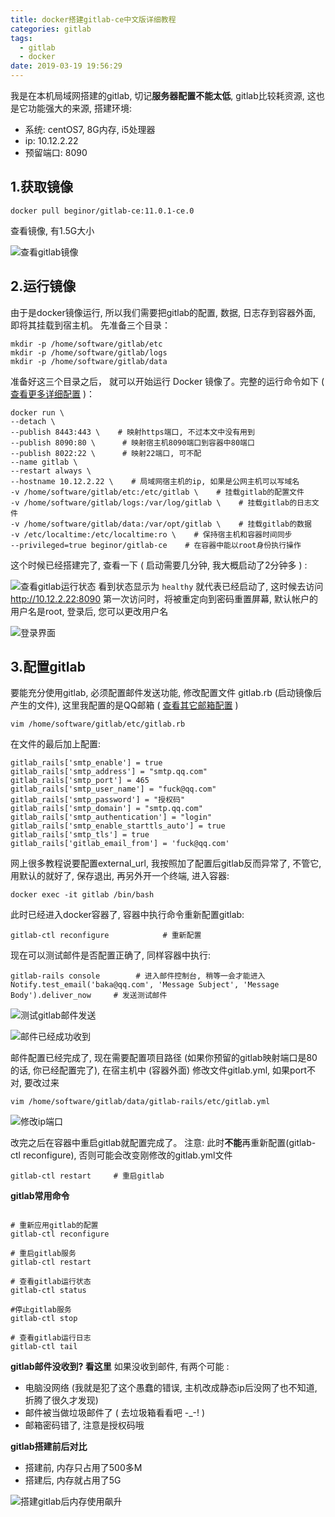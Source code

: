 ```yaml
---
title: docker搭建gitlab-ce中文版详细教程
categories: gitlab
tags: 
  - gitlab
  - docker
date: 2019-03-19 19:56:29
---
```


我是在本机局域网搭建的gitlab,  切记**服务器配置不能太低**, gitlab比较耗资源, 这也是它功能强大的来源, 搭建环境:
- 系统: centOS7, 8G内存, i5处理器
- ip: 10.12.2.22
- 预留端口: 8090

## 1.获取镜像

``` 
docker pull beginor/gitlab-ce:11.0.1-ce.0
```

查看镜像, 有1.5G大小

![查看gitlab镜像](https://upload-images.jianshu.io/upload_images/15856745-4bcae9df30615e9f.jpg?imageMogr2/auto-orient/strip%7CimageView2/2/w/1240)

## 2.运行镜像
由于是docker镜像运行, 所以我们需要把gitlab的配置, 数据, 日志存到容器外面, 即将其挂载到宿主机。
先准备三个目录：
```
mkdir -p /home/software/gitlab/etc
mkdir -p /home/software/gitlab/logs
mkdir -p /home/software/gitlab/data
```

准备好这三个目录之后， 就可以开始运行 Docker 镜像了。完整的运行命令如下 ( [查看更多详细配置](https://docs.gitlab.com/omnibus/docker/) )：
```
docker run \
--detach \
--publish 8443:443 \    # 映射https端口, 不过本文中没有用到
--publish 8090:80 \      # 映射宿主机8090端口到容器中80端口
--publish 8022:22 \      # 映射22端口, 可不配
--name gitlab \            
--restart always \
--hostname 10.12.2.22 \    # 局域网宿主机的ip, 如果是公网主机可以写域名
-v /home/software/gitlab/etc:/etc/gitlab \    # 挂载gitlab的配置文件
-v /home/software/gitlab/logs:/var/log/gitlab \    # 挂载gitlab的日志文件
-v /home/software/gitlab/data:/var/opt/gitlab \    # 挂载gitlab的数据
-v /etc/localtime:/etc/localtime:ro \    # 保持宿主机和容器时间同步
--privileged=true beginor/gitlab-ce    # 在容器中能以root身份执行操作
```

这个时候已经搭建完了, 查看一下 ( 启动需要几分钟, 我大概启动了2分钟多 ) :

![查看gitlab运行状态](https://upload-images.jianshu.io/upload_images/15856745-ffc482d0a6a1fb2d.jpg?imageMogr2/auto-orient/strip%7CimageView2/2/w/1240)
看到状态显示为 `healthy` 就代表已经启动了, 这时候去访问 http://10.12.2.22:8090
第一次访问时，将被重定向到密码重置屏幕, 默认帐户的用户名是root, 登录后, 您可以更改用户名

![登录界面](https://upload-images.jianshu.io/upload_images/15856745-d70d7d9e3de6d8e9.jpg?imageMogr2/auto-orient/strip%7CimageView2/2/w/1240)

## 3.配置gitlab
要能充分使用gitlab, 必须配置邮件发送功能, 修改配置文件 gitlab.rb (启动镜像后产生的文件), 这里我配置的是QQ邮箱 ( [查看其它邮箱配置](https://docs.gitlab.com/omnibus/settings/smtp.html#smtp-settings) )
```
vim /home/software/gitlab/etc/gitlab.rb
```
在文件的最后加上配置: 
```
gitlab_rails['smtp_enable'] = true
gitlab_rails['smtp_address'] = "smtp.qq.com"
gitlab_rails['smtp_port'] = 465
gitlab_rails['smtp_user_name'] = "fuck@qq.com"
gitlab_rails['smtp_password'] = "授权码"
gitlab_rails['smtp_domain'] = "smtp.qq.com"
gitlab_rails['smtp_authentication'] = "login"
gitlab_rails['smtp_enable_starttls_auto'] = true
gitlab_rails['smtp_tls'] = true
gitlab_rails['gitlab_email_from'] = 'fuck@qq.com'
```

网上很多教程说要配置external_url, 我按照加了配置后gitlab反而异常了, 不管它, 用默认的就好了, 保存退出, 再另外开一个终端, 进入容器:
```
docker exec -it gitlab /bin/bash
```

此时已经进入docker容器了, 容器中执行命令重新配置gitlab:
```
gitlab-ctl reconfigure            # 重新配置
```

现在可以测试邮件是否配置正确了, 同样容器中执行:
```
gitlab-rails console   		# 进入邮件控制台, 稍等一会才能进入
Notify.test_email('baka@qq.com', 'Message Subject', 'Message Body').deliver_now  	# 发送测试邮件
```

![测试gitlab邮件发送](https://upload-images.jianshu.io/upload_images/15856745-8672d7423144b20a.jpg?imageMogr2/auto-orient/strip%7CimageView2/2/w/1240)

![邮件已经成功收到](https://upload-images.jianshu.io/upload_images/15856745-c84daee944ffb48e.jpg?imageMogr2/auto-orient/strip%7CimageView2/2/w/1240)

邮件配置已经完成了, 现在需要配置项目路径 (如果你预留的gitlab映射端口是80的话, 你已经配置完了), 在宿主机中 (容器外面) 修改文件gitlab.yml, 如果port不对, 要改过来
```
vim /home/software/gitlab/data/gitlab-rails/etc/gitlab.yml
```

![修改ip端口](https://upload-images.jianshu.io/upload_images/15856745-1ede73a0e00ee5a3.jpg?imageMogr2/auto-orient/strip%7CimageView2/2/w/1240)

改完之后在容器中重启gitlab就配置完成了。 注意: 此时**不能**再重新配置(gitlab-ctl reconfigure), 否则可能会改变刚修改的gitlab.yml文件
```
gitlab-ctl restart     # 重启gitlab
```

**gitlab常用命令**
```

# 重新应用gitlab的配置
gitlab-ctl reconfigure
 
# 重启gitlab服务
gitlab-ctl restart
 
# 查看gitlab运行状态
gitlab-ctl status
 
#停止gitlab服务
gitlab-ctl stop
 
# 查看gitlab运行日志
gitlab-ctl tail
```

**gitlab邮件没收到? 看这里**
如果没收到邮件, 有两个可能 :
- 电脑没网络    (我就是犯了这个愚蠢的错误, 主机改成静态ip后没网了也不知道, 折腾了很久才发现)
- 邮件被当做垃圾邮件了    ( 去垃圾箱看看吧 -_-! )
- 邮箱密码错了, 注意是授权码哦


**gitlab搭建前后对比**
- 搭建前, 内存只占用了500多M
- 搭建后, 内存就占用了5G

![搭建gitlab后内存使用飙升](https://upload-images.jianshu.io/upload_images/15856745-030a1594e4a710ac.png?imageMogr2/auto-orient/strip%7CimageView2/2/w/1240)

